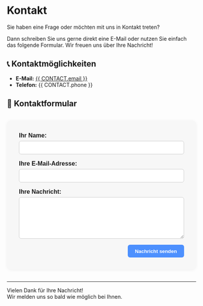 # Kontakt

<script setup>
import { CONTACT } from './.vitepress/variables'
</script>

Sie haben eine Frage oder möchten mit uns in Kontakt treten?

Dann schreiben Sie uns gerne direkt eine E-Mail oder nutzen Sie einfach das folgende Formular. Wir freuen uns über Ihre Nachricht!

## 📞 Kontaktmöglichkeiten

- **E-Mail:** <a href="mailto:{{ CONTACT.email }}">{{ CONTACT.email }}</a>
- **Telefon:** {{ CONTACT.phone }}

## 📝 Kontaktformular

<form action="mailto:{{ CONTACT.email }}" method="post" enctype="text/plain" style="
  max-width: 500px;
  margin: 2rem auto;
  padding: 2rem;
  background-color: #f7f7f7;
  border-radius: 12px;
  box-shadow: 0 2px 8px rgba(0, 0, 0, 0.05);
  font-size: 1rem;
  font-family: sans-serif;
">

  <label for="name" style="display: block; margin-bottom: 1rem;">
    <strong>Ihr Name:</strong><br />
    <input type="text" id="name" name="name" required style="
      width: 100%;
      padding: 0.6rem;
      margin-top: 0.3rem;
      border: 1px solid #ccc;
      border-radius: 6px;
      box-sizing: border-box;
    ">
  </label>

  <label for="email" style="display: block; margin-bottom: 1rem;">
    <strong>Ihre E-Mail-Adresse:</strong><br />
    <input type="email" id="email" name="email" required style="
      width: 100%;
      padding: 0.6rem;
      margin-top: 0.3rem;
      border: 1px solid #ccc;
      border-radius: 6px;
      box-sizing: border-box;
    ">
  </label>

  <label for="message" style="display: block; margin-bottom: 1rem;">
    <strong>Ihre Nachricht:</strong><br />
    <textarea id="message" name="message" rows="6" required style="
      width: 100%;
      padding: 0.6rem;
      margin-top: 0.3rem;
      border: 1px solid #ccc;
      border-radius: 6px;
      box-sizing: border-box;
      resize: vertical;
    "></textarea>
  </label>

  <div style="text-align: right;">
    <button type="submit" style="
      padding: 0.6rem 1.2rem;
      background-color: #4d90fe;
      color: white;
      border: none;
      border-radius: 6px;
      cursor: pointer;
      font-weight: bold;
    ">
      Nachricht senden
    </button>
  </div>
</form>

---

Vielen Dank für Ihre Nachricht!  
Wir melden uns so bald wie möglich bei Ihnen.
